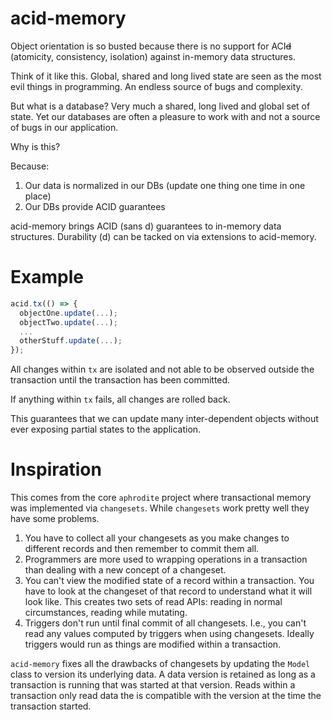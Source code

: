 # acid-memory

Object orientation is so busted because there is no support for ACI~~d~~ (atomicity, consistency, isolation) against in-memory data structures.

Think of it like this. Global, shared and long lived state are seen as the most evil things in programming. An endless source of bugs
and complexity.

But what is a database? Very much a shared, long lived and global set of state. Yet our databases are often a pleasure to work with and not
a source of bugs in our application.

Why is this?

Because:

1. Our data is normalized in our DBs (update one thing one time in one place)
2. Our DBs provide ACID guarantees

acid-memory brings ACID (sans d) guarantees to in-memory data structures. Durability (d) can be tacked on via extensions to acid-memory.

# Example

```typescript
acid.tx(() => {
  objectOne.update(...);
  objectTwo.update(...);
  ...
  otherStuff.update(...);
});
```

All changes within `tx` are isolated and not able to be observed outside the transaction until the transaction has been committed.

If anything within `tx` fails, all changes are rolled back.

This guarantees that we can update many inter-dependent objects without ever exposing partial states to the application.

# Inspiration

This comes from the core `aphrodite` project where transactional memory was implemented via `changesets`. While `changesets` work pretty well they have some problems.

1. You have to collect all your changesets as you make changes to different records and then remember to commit them all.
2. Programmers are more used to wrapping operations in a transaction than dealing with a new concept of a changeset.
3. You can't view the modified state of a record within a transaction. You have to look at the changeset of that record to understand what it will look like. This creates two sets of read APIs: reading in normal circumstances, reading while mutating.
4. Triggers don't run until final commit of all changesets. I.e., you can't read any values computed by triggers when using changesets. Ideally triggers would run as things are modified within a transaction.

`acid-memory` fixes all the drawbacks of changesets by updating the `Model` class to version its underlying data. A data version is retained as long as a transaction is running that was started at that version. Reads within a transaction only read data the is compatible with the version at the time the transaction started.
